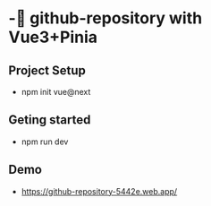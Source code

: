# -:star2: github-repository with Vue3+Pinia

## Project Setup

* npm init vue@next

## Geting started
* npm run dev

## Demo
* https://github-repository-5442e.web.app/
